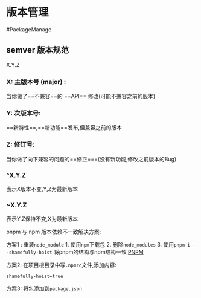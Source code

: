 # 版本管理

#PackageManage 

## semver 版本规范

X.Y.Z

### X: 主版本号 (major) :

当你做了==不兼容==的 ==API== 修改(可能不兼容之前的版本)

### Y: 次版本号:

==新特性==,==新功能==发布,但兼容之前的版本

### Z: 修订号:

当你做了向下兼容的问题的==修正===(没有新功能,修改之前版本的Bug)

### ^X.Y.Z

表示X版本不变,Y,Z为最新版本

### ~X.Y.Z

表示Y.Z保持不变,X为最新版本

pnpm 与 npm 版本依赖不一致解决方案:

方案1 : 重装`node_module`
    1. 使用`npm`下载包
    2. 删除`node_modules`
    3. 使用`pnpm i --shamefully-hoist` 将pnpm的结构与npm结构一致
[PNPM](https://pnpm.io/zh/npmrc#shamefully-hoist)

方案2: 在项目根目录中写`.npmrc`文件,添加内容:

```text
shamefully-hoist=true
```

方案3: 将包添加到`package.json`